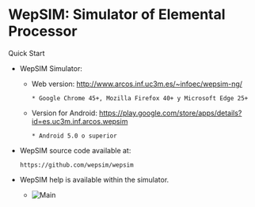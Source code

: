 # WepSIM: Simulator of Elemental Processor 
Quick Start

+ WepSIM Simulator:

   * Web version: http://www.arcos.inf.uc3m.es/~infoec/wepsim-ng/

         * Google Chrome 45+, Mozilla Firefox 40+ y Microsoft Edge 25+

   * Version for Android: https://play.google.com/store/apps/details?id=es.uc3m.inf.arcos.wepsim

         * Android 5.0 o superior

+ WepSIM source code available at: 

      https://github.com/wepsim/wepsim

+ WepSIM help is available within the simulator.

   * ![Main](https://raw.githubusercontent.com/acaldero/wepsim/master/help/simulator/simulator009.jpg)

